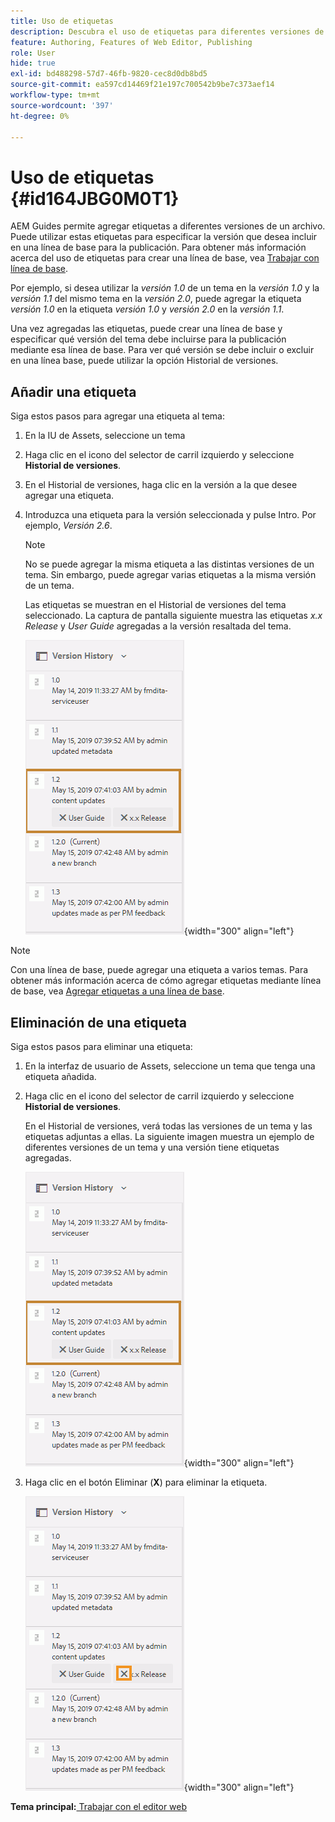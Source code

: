 ```yaml
---
title: Uso de etiquetas
description: Descubra el uso de etiquetas para diferentes versiones de un archivo en AEM Guides. Obtenga información sobre cómo agregar o eliminar una etiqueta a una versión de un tema.
feature: Authoring, Features of Web Editor, Publishing
role: User
hide: true
exl-id: bd488298-57d7-46fb-9820-cec8d0db8bd5
source-git-commit: ea597cd14469f21e197c700542b9be7c373aef14
workflow-type: tm+mt
source-wordcount: '397'
ht-degree: 0%

---
```


# Uso de etiquetas {#id164JBG0M0T1}

AEM Guides permite agregar etiquetas a diferentes versiones de un archivo. Puede utilizar estas etiquetas para especificar la versión que desea incluir en una línea de base para la publicación. Para obtener más información acerca del uso de etiquetas para crear una línea de base, vea [Trabajar con línea de base](generate-output-use-baseline-for-publishing.md#).

Por ejemplo, si desea utilizar la *versión 1.0* de un tema en la *versión 1.0* y la *versión 1.1* del mismo tema en la *versión 2.0*, puede agregar la etiqueta *versión 1.0* en la etiqueta *versión 1.0* y *versión 2.0* en la *versión 1.1*.

Una vez agregadas las etiquetas, puede crear una línea de base y especificar qué versión del tema debe incluirse para la publicación mediante esa línea de base. Para ver qué versión se debe incluir o excluir en una línea base, puede utilizar la opción Historial de versiones.

## Añadir una etiqueta

Siga estos pasos para agregar una etiqueta al tema:

1. En la IU de Assets, seleccione un tema
1. Haga clic en el icono del selector de carril izquierdo y seleccione **Historial de versiones**.
1. En el Historial de versiones, haga clic en la versión a la que desee agregar una etiqueta.

1. Introduzca una etiqueta para la versión seleccionada y pulse Intro. Por ejemplo, *Versión 2.6*.

   >[!NOTE]
   >
   > No se puede agregar la misma etiqueta a las distintas versiones de un tema. Sin embargo, puede agregar varias etiquetas a la misma versión de un tema.

   Las etiquetas se muestran en el Historial de versiones del tema seleccionado. La captura de pantalla siguiente muestra las etiquetas *x.x Release* y *User Guide* agregadas a la versión resaltada del tema.

   ![](images/labels.png){width="300" align="left"}

>[!NOTE]
>
> Con una línea de base, puede agregar una etiqueta a varios temas. Para obtener más información acerca de cómo agregar etiquetas mediante línea de base, vea [Agregar etiquetas a una línea de base](generate-output-use-baseline-for-publishing.md#id184KD0T305Z).

## Eliminación de una etiqueta

Siga estos pasos para eliminar una etiqueta:

1. En la interfaz de usuario de Assets, seleccione un tema que tenga una etiqueta añadida.
1. Haga clic en el icono del selector de carril izquierdo y seleccione **Historial de versiones**.

   En el Historial de versiones, verá todas las versiones de un tema y las etiquetas adjuntas a ellas. La siguiente imagen muestra un ejemplo de diferentes versiones de un tema y una versión tiene etiquetas agregadas.

   ![](images/labels.png){width="300" align="left"}

1. Haga clic en el botón Eliminar \(**X**\) para eliminar la etiqueta.

   ![](images/delete-labels.png){width="300" align="left"}


**Tema principal:**&#x200B;[&#x200B; Trabajar con el editor web](web-editor.md)
